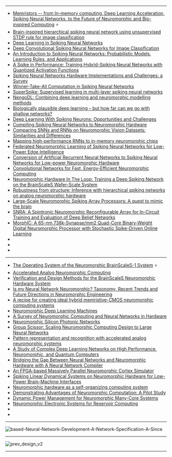 -----------------
- [Memristors -- from In-memory computing, Deep Learning Acceleration, Spiking Neural Networks, to the Future of Neuromorphic and Bio-inspired Computing](https://arxiv.org/abs/2004.14942v1) :star:
- [Brain-inspired hierarchical spiking neural network using unsupervised STDP rule for image classification](https://www.semanticscholar.org/paper/Brain-inspired-hierarchical-spiking-neural-network-Liu-Huo/559a6aef1f67c1c6efa42ef3d93e92ca969853f0)
- [Deep Learning in Spiking Neural Networks](https://arxiv.org/pdf/1804.08150.pdf)
- [Deep Convolutional Spiking Neural Networks
for Image Classification](https://arxiv.org/pdf/1903.12272.pdf)
- [An Introduction to Spiking Neural Networks: Probabilistic Models, Learning Rules, and Applications](https://arxiv.org/abs/1812.03929)
- [A Spike in Performance: Training Hybrid-Spiking Neural Networks
with Quantized Activation Functions
](https://arxiv.org/pdf/2002.03553.pdf)
- [Spiking Neural Networks Hardware Implementations and
Challenges: a Survey](https://arxiv.org/ftp/arxiv/papers/2005/2005.01467.pdf)
- [Winner-Take-All Computation in Spiking Neural Networks](https://arxiv.org/abs/1904.12591)
- [SuperSpike: Supervised learning in multi-layer spiking neural networks](https://arxiv.org/pdf/1705.11146.pdf)
- [NengoDL: Combining deep learning and
neuromorphic modelling methods](https://arxiv.org/pdf/1805.11144.pdf)
- [Biologically plausible deep learning – but how far can we go with
shallow networks?](https://arxiv.org/pdf/1905.04101.pdf)
- [Deep Learning With Spiking Neurons: Opportunities and Challenges](https://www.ncbi.nlm.nih.gov/pmc/articles/PMC6209684/)
- [Compiling Spiking Neural Networks to Neuromorphic Hardware](https://arxiv.org/abs/2004.03717v2)
- [Comparing SNNs and RNNs on Neuromorphic Vision Datasets: Similarities and Differences](https://arxiv.org/abs/2005.02183v1)
- [Mapping high-performance RNNs to in-memory neuromorphic chips](https://arxiv.org/abs/1905.10692v4)
- [Federated Neuromorphic Learning of Spiking Neural Networks for Low-Power Edge Intelligence](https://arxiv.org/abs/1910.09594v1)
- [Conversion of Artificial Recurrent Neural Networks to Spiking Neural Networks for Low-power Neuromorphic Hardware](https://arxiv.org/abs/1601.04187v1)
- [Convolutional Networks for Fast, Energy-Efficient Neuromorphic Computing](https://arxiv.org/abs/1603.08270v2)
- [Neuromorphic Hardware In The Loop: Training a Deep Spiking Network on the BrainScaleS Wafer-Scale System](https://arxiv.org/abs/1703.01909v1)
- [Robustness from structure: Inference with hierarchical spiking networks on analog neuromorphic hardware](https://arxiv.org/abs/1703.04145v1)
- [Large-Scale Neuromorphic Spiking Array Processors: A quest to mimic the brain](https://arxiv.org/abs/1805.08932v1)
- [SNRA: A Spintronic Neuromorphic Reconfigurable Array for In-Circuit Training and Evaluation of Deep Belief Networks](https://arxiv.org/abs/1901.02415v1)
- [MorphIC: A 65-nm 738k-Synapse/mm2 Quad-Core Binary-Weight Digital Neuromorphic Processor with Stochastic Spike-Driven Online Learning](https://arxiv.org/abs/1904.08513v2)
- []()
- []()
- []()
----------
- [The Operating System of the Neuromorphic BrainScaleS-1 System](https://arxiv.org/abs/2003.13749v1) :star:
- [Accelerated Analog Neuromorphic Computing](https://arxiv.org/abs/2003.11996v1)
- [Verification and Design Methods for the BrainScaleS Neuromorphic Hardware System](https://arxiv.org/abs/2003.11455v1)
- [Is my Neural Network Neuromorphic? Taxonomy, Recent Trends and Future Directions in Neuromorphic Engineering](https://arxiv.org/abs/2002.11945v1)
- [A recipe for creating ideal hybrid memristive-CMOS neuromorphic computing systems](https://arxiv.org/abs/1912.05637v1)
- [Neuromorphic Deep Learning Machines](https://arxiv.org/abs/1612.05596v2)
- [A Survey of Neuromorphic Computing and Neural Networks in Hardware](https://arxiv.org/abs/1705.06963v1)
- [Neuromorphic Silicon Photonic Networks](https://arxiv.org/abs/1611.02272v3)
- [Group Scissor: Scaling Neuromorphic Computing Design to Large Neural Networks](https://arxiv.org/abs/1702.03443v2)
- [Pattern representation and recognition with accelerated analog neuromorphic systems](https://arxiv.org/abs/1703.06043v2)
- [A Study of Complex Deep Learning Networks on High Performance, Neuromorphic, and Quantum Computers](https://arxiv.org/abs/1703.05364v2)
- [Bridging the Gap Between Neural Networks and Neuromorphic Hardware with A Neural Network Compiler](https://arxiv.org/abs/1801.00746v3)
- [An FPGA-based Massively Parallel Neuromorphic Cortex Simulator](https://arxiv.org/abs/1803.03015v1)
- [Spiking Linear Dynamical Systems on Neuromorphic Hardware for Low-Power Brain-Machine Interfaces](https://arxiv.org/abs/1805.08889v2)
- [Neuromorphic hardware as a self-organizing computing system](https://arxiv.org/abs/1810.12640v1)
- [Demonstrating Advantages of Neuromorphic Computation: A Pilot Study](https://arxiv.org/abs/1811.03618v4)
- [Dynamic Power Management for Neuromorphic Many-Core Systems](https://arxiv.org/abs/1903.08941v1)
- [Neuromorphic Electronic Systems for Reservoir Computing](https://arxiv.org/abs/1908.09572v1)
- []()
- []()
-------------
![based-Neural-Network-Development-A-Network-Specification-A-Since](https://www.researchgate.net/profile/Micah_Richert/publication/220885927/figure/fig3/AS:645362712850452@1530877869851/Framework-for-Spike-based-Neural-Network-Development-A-Network-Specification-A-Since.png)

------------

![prev_design_v2](https://storage.googleapis.com/groundai-web-prod/media/users/user_14/project_411723/images/figs/prev_design_v2.png)

------------
